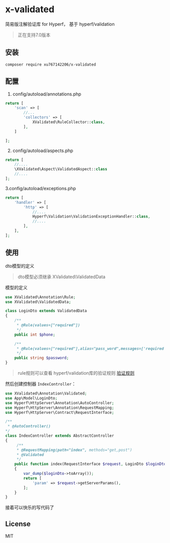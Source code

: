# x-validated

简易版注解验证库 for Hyperf， 基于 hyperf/validation
> 正在支持7.0版本

## 安装

~~~shell script
composer require xu767142206/x-validated
~~~

## 配置

1. config/autoload/annotations.php

```php
return [
    'scan' => [
        //...
        'collectors' => [
            XValidated\RuleCollector::class,
        ],
    ]

];
```

2. config/autoload/aspects.php

```php
return [
    //....
    \XValidated\Aspect\ValidatedAspect::class
    //....
];
```

3.config/autoload/exceptions.php

```php
return [
    'handler' => [
        'http' => [
            //....
            Hyperf\Validation\ValidationExceptionHandler::class,
            //....
        ],
    ],
];
```

## 使用

dto模型的定义
> dto模型必须继承 XValidated\ValidatedData

模型的定义

```php
use XValidated\Annotation\Rule;
use XValidated\ValidatedData;

class LoginDto extends ValidatedData
{
    /**
     * @Rule(values=["required"])
     */
    public int $phone;

    /**
     * @Rule(values=["required"],alias="pass_word",messages=['required' => "密码不能为空"])
     */
    public string $password;
}
```

> rule规则可以查看 hyperf/validation库的验证规则 [验证规则](https://hyperf.wiki/3.0/#/zh-cn/validation?id=%e9%aa%8c%e8%af%81%e8%a7%84%e5%88%99)

然后创建控制器 `IndexController`：

```php
use XValidated\Annotation\Validated;
use App\Model\LoginDto;
use Hyperf\HttpServer\Annotation\AutoController;
use Hyperf\HttpServer\Annotation\RequestMapping;
use Hyperf\HttpServer\Contract\RequestInterface;

/**
 * @AutoController()
*/
class IndexController extends AbstractController
{
     /**
     * @RequestMapping(path="index", methods="get,post")
     * @Validated
     */
    public function index(RequestInterface $request, LoginDto $loginDto)
    {
        var_dump($loginDto->toArray());
        return [
            'param' => $request->getServerParams(),
        ];
    }
}
```

接着可以快乐的写代码了

## License

MIT

